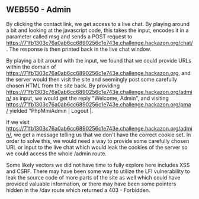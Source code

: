 ## WEB550 - Admin

By clicking the contact link, we get access to a live chat. By playing around a bit and looking at the javascript code, this takes the input, encodes it in a parameter called msg and sends a POST request to https://71fb1303c76a0ab6cc6890256c1e743e.challenge.hackazon.org/chat/. The response is then printed back in the live chat window.

By playing a bit around with the input, we found that we could provide URLs within the domain of https://71fb1303c76a0ab6cc6890256c1e743e.challenge.hackazon.org, and the server would then visit the site and seemingly post some carefully chosen HTML from the site back. By providing https://71fb1303c76a0ab6cc6890256c1e743e.challenge.hackazon.org/admin/ as input, we would get the reply "Welcome, Admin", and visiting https://71fb1303c76a0ab6cc6890256c1e743e.challenge.hackazon.org/pma/ yielded "PhpMiniAdmin | Logout |.

If we visit https://71fb1303c76a0ab6cc6890256c1e743e.challenge.hackazon.org/admin/, we get a message telling us that we don't have the correct cookie set. In order to solve this, we would need a way to provide some carefully chosen URL or input to the live chat which would leak the cookies of the server so we could access the whole /admin route.

Some likely vectors we did not have time to fully explore here includes XSS and CSRF. There may have been some way to utilize the LFI vulnerability to leak the source code of more parts of the site as well which could have provided valuable information, or there may have been some pointers hidden in the /dav route which returned a 403 - Forbidden.